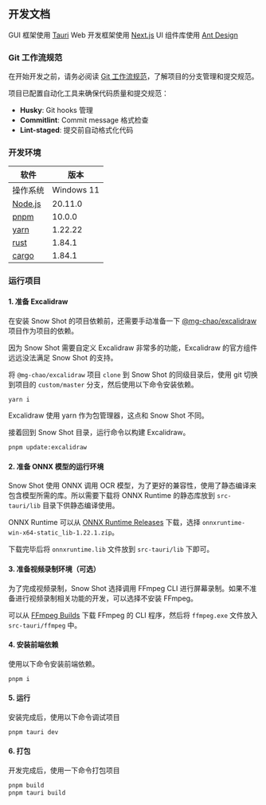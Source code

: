 ## 开发文档

GUI 框架使用 [Tauri](https://tauri.app/) 
Web 开发框架使用 [Next.js](https://nextjs.org/) 
UI 组件库使用 [Ant Design](https://ant.design/)

### Git 工作流规范

在开始开发之前，请务必阅读 [Git 工作流规范](./git-workflow.md)，了解项目的分支管理和提交规范。

项目已配置自动化工具来确保代码质量和提交规范：
- **Husky**: Git hooks 管理
- **Commitlint**: Commit message 格式检查
- **Lint-staged**: 提交前自动格式化代码

### 开发环境

| 软件                                         | 版本       |
| -------------------------------------------- | ---------- |
| 操作系统                                     | Windows 11 |
| [Node.js](https://nodejs.org)                | 20.11.0    |
| [pnpm](https://pnpm.io/)                     | 10.0.0     |
| [yarn](https://classic.yarnpkg.com/lang/en/) | 1.22.22    |
| [rust](https://rust-lang.org)                | 1.84.1     |
| [cargo](https://rust-lang.org)               | 1.84.1     |

### 运行项目

#### 1. 准备 Excalidraw

在安装 Snow Shot 的项目依赖前，还需要手动准备一下 [@mg-chao/excalidraw](https://github.com/mg-chao/excalidraw) 项目作为项目的依赖。

因为 Snow Shot 需要自定义 Excalidraw 非常多的功能，Excalidraw 的官方组件远远没法满足 Snow Shot 的支持。

将 `@mg-chao/excalidraw` 项目 `clone` 到 Snow Shot 的同级目录后，使用 git 切换到项目的 `custom/master` 分支，然后使用以下命令安装依赖。

```bash
yarn i
```

Excalidraw 使用 yarn 作为包管理器，这点和 Snow Shot 不同。

接着回到 Snow Shot 目录，运行命令以构建 Excalidraw。

```bash
pnpm update:excalidraw
```

#### 2. 准备 ONNX 模型的运行环境

Snow Shot 使用 ONNX 调用 OCR 模型，为了更好的兼容性，使用了静态编译来包含模型所需的库。所以需要下载将 ONNX Runtime 的静态库放到 `src-tauri/lib` 目录下供静态编译使用。

ONNX Runtime 可以从 [ONNX Runtime Releases](https://github.com/supertone-inc/onnxruntime-build/releases) 下载，选择 `onnxruntime-win-x64-static_lib-1.22.1.zip`。

下载完毕后将 `onnxruntime.lib` 文件放到 `src-tauri/lib` 下即可。

#### 3. 准备视频录制环境（可选）

为了完成视频录制，Snow Shot 选择调用 FFmpeg CLI 进行屏幕录制。如果不准备进行视频录制相关功能的开发，可以选择不安装 FFmpeg。

可以从 [FFmpeg Builds](https://www.gyan.dev/ffmpeg/builds/) 下载 FFmpeg 的 CLI 程序，然后将 `ffmpeg.exe` 文件放入 `src-tauri/ffmpeg` 中。

#### 4. 安装前端依赖

使用以下命令安装前端依赖。

```bash
pnpm i
```

#### 5. 运行

安装完成后，使用以下命令调试项目

```bash
pnpm tauri dev
```
#### 6. 打包

开发完成后，使用一下命令打包项目

```bash
pnpm build 
pnpm tauri build
```
